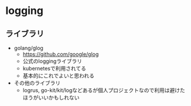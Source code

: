 # logging


## ライブラリ
* golang/glog
    * https://github.com/google/glog
    * 公式のloggingライブラリ
    * kubernetesで利用されてる
    * 基本的にこれでよいと思われる
* その他のライブラリ
    * logrus, go-kit/kit/logなどあるが個人プロジェクトなので利用は避けたほうがいいかもしれない
